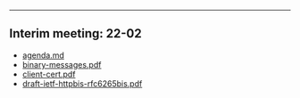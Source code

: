 

---

## Interim meeting: 22-02

- [agenda.md](agenda.md)
- [binary-messages.pdf](binary-messages.pdf)
- [client-cert.pdf](client-cert.pdf)
- [draft-ietf-httpbis-rfc6265bis.pdf](draft-ietf-httpbis-rfc6265bis.pdf)